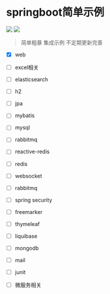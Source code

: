 # springboot简单示例

[![](https://img.shields.io/badge/Author-begitcn-ff69b4.svg)](https://github.com/begitcn/springboot-demo)
[![](https://img.shields.io/badge/version-1.0-brightgreen.svg)](https://github.com/begitcn/springboot-demo)

> 简单粗暴 集成示例  不定期更新完善

- [x] web
- [ ] excel相关
- [ ] elasticsearch
- [ ] h2
- [ ] jpa
- [ ] mybatis
- [ ] mysql
- [ ] rabbitmq
- [ ] reactive-redis
- [ ] redis
- [ ] websocket
- [ ] rabbitmq
- [ ] spring security
- [ ] freemarker
- [ ] thymeleaf
- [ ] liquibase
- [ ] mongodb
- [ ] mail
- [ ] junit
- [ ] 微服务相关

 


